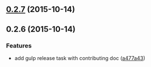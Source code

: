 <a name="0.2.7"></a>
## [0.2.7](https://github.com/Kaixhin/FGLab/compare/0.2.6...v0.2.7) (2015-10-14)




<a name="0.2.6"></a>
## 0.2.6 (2015-10-14)


### Features

* add gulp release task with contributing doc ([a477a43](https://github.com/Kaixhin/FGLab/commit/a477a43))



